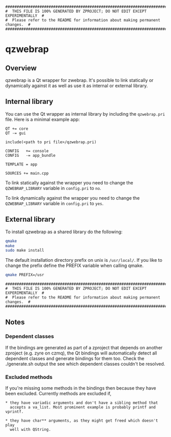 ```
################################################################################
#  THIS FILE IS 100% GENERATED BY ZPROJECT; DO NOT EDIT EXCEPT EXPERIMENTALLY  #
#  Please refer to the README for information about making permanent changes.  #
################################################################################
```
# qzwebrap

## Overview

qzwebrap is a Qt wrapper for zwebrap. It's possible to link
statically or dynamically against it as well as use it as internal or external
library.

## Internal library

You can use the Qt wrapper as internal library by including the
`qzwebrap.pri` file. Here is a minimal example app:

```make
QT += core
QT -= gui

include(<path to pri file>/qzwebrap.pri)

CONFIG   += console
CONFIG   -= app_bundle

TEMPLATE = app

SOURCES += main.cpp
```

To link statically against the wrapper you need to change the
`QZWEBRAP_LIBRARY` variable in `config.pri` to `no`.

To link dynamically against the wrapper you need to change the
`QZWEBRAP_LIBRARY` variable in `config.pri` to `yes`.

## External library

To install qzwebrap as a shared library do the following:

```sh
qmake
make
sudo make install
```

The default installation directory prefix on unix is `/usr/local/`. If you like
to change the prefix define the PREFIX variable when calling qmake.

```sh
qmake PREFIX=/usr
```
```
################################################################################
#  THIS FILE IS 100% GENERATED BY ZPROJECT; DO NOT EDIT EXCEPT EXPERIMENTALLY  #
#  Please refer to the README for information about making permanent changes.  #
################################################################################
```

## Notes

### Dependent classes

If the bindings are generated as part of a zproject that depends on another
zproject (e.g. zyre on czmq), the Qt bindings will automatically detect all
dependent classes and generate bindings for them too. Check the ./generate.sh
output the see which dependent classes couldn't be resolved.

### Excluded methods

If you're missing some methods in the bindings then because they have been
excluded. Currently methods are excluded if,

    * they have variadic arguments and don't have a sibling method that
      accepts a va_list. Most prominent example is probably printf and vprintf.

    * they have char** arguments, as they might get freed which doesn't play
      well with QString.
